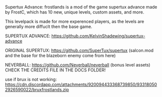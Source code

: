 Supertux Advance: frostlands is a mod of the game supertux advance made by FrostC, which has 10 new, unique levels, 
custom assets, and more. 

This levelpack is made for more experenced players, as the levels are generally more diffuclt then the base game.

SUPERTUX ADVANCE: https://github.com/KelvinShadewing/supertux-advance

ORIGINAL SUPERTUX: https://github.com/SuperTux/supertux (salcon.mod and the base for the blazeborn enemy come from here)

NEVERBALL: https://github.com/Neverball/neverball (bonus level assets)
CHECK THE CREDITS FILE IN THE DOCS FOLDER!


use if brux is not working: https://cdn.discordapp.com/attachments/920094433368739850/933180502926590022/bruxfrostlands.zip